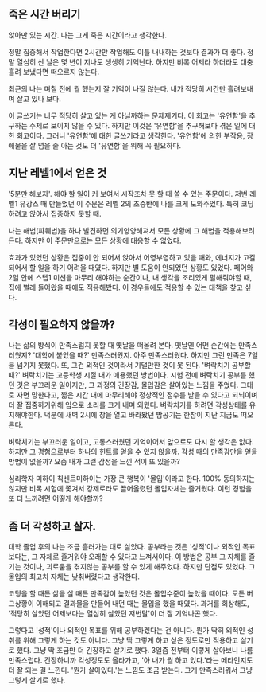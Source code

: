 ## 죽은 시간 버리기

앉아만 있는 시간. 나는 그게 죽은 시간이라고 생각한다.

정말 집중해서 작업한다면 2시간만 작업해도 이틀 내내하는 것보다 결과가 더 좋다.
정말 열심히 산 날은 몇 년이 지나도 생생히 기억난다. 하지만 비록 어제라 하더라도 대충 흘려 보냈다면 떠오르지 않는다.

최근의 나는 며칠 전에 뭘 했는지 잘 기억이 나질 않는다. 내가 적당히 시간만 흘려보내며 살고 있나 보다.

이 글쓰기는 너무 적당히 살고 있는 게 아닐까하는 문제제기다. 이 회고는 '유연함'을 추구하는 주제로 보이지 않을 수 있다.
하지만 이것은 '유연함'을 추구해보다 겪은 일에 대한 회고이다. 그러니 '유연함'에 대한 글쓰기라고 생각한다.
'유연함'에 의한 부작용, 장애물을 잘 넘을 줄 아는 것도 더 '유연함'을 위해 꼭 필요하다.

## 지난 레벨1에서 얻은 것

'5분만 해보자'. 
해야 할 일이 커 보여서 시작조차 못 할 때 쓸 수 있는 주문이다. 저번 레벨1 유강스 때 만들었던 이 주문은 레벨 2의 초중반에 나를 크게 도와주었다. 특히 코딩하려고 앉아서 집중하지 못할 때.

나는 해법(파훼법)을 하나 발견하면 의기양양해져서 모든 상황에 그 해법을 적용해보려 든다.
하지만 이 주문만으로는 모든 상황에 대응할 수 없었다.

효과가 있었던 상황은 집중이 안 되어서 앉아서 어영부영하고 있을 때와, 에너지가 고갈되어서 할 일을 하기 어려울 때였다. 
하지만 별 도움이 안되었던 상황도 있었다. 페어와 2일 안에 스텝1 미션을 마무리 해야하는 순간이나, 내 생각을 조리있게 말해줘야할 때, 집에 벌레 들어왔을 때에도 적용해봤다. 이 경우들에도 적용할 수 있는 대책을 찾고 싶다.

## 각성이 필요하지 않을까?

나는 삶의 방식이 만족스럽지 못할 때 옛날을 떠올려 본다. 옛날엔 어떤 순간에는 만족스러웠지? '대학에 붙었을 때?' 만족스러웠지. 아주 만족스러웠다. 하지만 그런 만족은 7일을 넘기지 못했다. 또, 그건 외적인 것이라서 기댈만한 것이 못 된다. 
'벼락치기 공부할 때?' 벼락치기는 고등학생 시절 내가 애용했던 방법이다. 시험 전에 벼락치기 공부를 했던 것은 부끄러운 일이지만, 그 과정의 긴장감, 몰입감은 살아있는 느낌을 주었다. 그대로 자면 망한다고, 짧은 시간 내에 마무리해야 정상적인 점수를 받을 수 있다고 되뇌이며 더 잘 집중하기위해 입으로 소리를 크게 내며 외웠다.
벼락치기를 하려면 각성상태를 유지해야한다. 덕분에 새벽 2시에 창을 열고 바라봤던 밤공기는 한참이 지난 지금도 떠오른다.

벼락치기는 부끄러운 일이고, 고통스러웠던 기억이어서 앞으로도 다시 할 생각은 없다. 
하지만 그 경험으로부터 하나의 힌트를 얻을 수 있지 않을까. 각성 때의 만족감만을 얻을 방법이 없을까?  요즘 내가 그런 감정을 느낀 적이 또 있을까?

심리학자 미하이 칙센트미하이는 가장 큰 행복이 '몰입'이라고 한다.
100% 동의하지는 않지만 비록 시험에 쫓겨서 강제로라도 끌어올렸던 몰입자체는 즐거웠다. 이런 경험을 또 더 느끼려면 어떻게 해야할까?

## 좀 더 각성하고 살자.

대학 졸업 후의 나는 조금 흘러가는 대로 살았다. 공부라는 것은 '성적'이나 외적인 목표보다는, 그 자체로 즐거워야 오래할 수 있다고 느껴서이다.
이 방법은 공부 그 자체를 즐기는 것이나, 괴로움을 겪지않는 공부를 할 수 있게 해주었다. 하지만 단점도 있었다. 그 몰입의 최고치 자체는 낮춰버렸다고 생각한다.

코딩을 할 때든 삶을 살 때든 만족감이 높았던 것은 몰입수준이 높았을 때이다. 모든 버그상황이 이해되고 결과물을 만들어 내던 때는 몰입을 했을 때였다.
과거를 회상해도, '적당히 살았던 어제보다는 열심히 살았던 저번달'이 더 잘 기억나곤 했다.

그렇다고 '성적'이나 외적인 목표를 위해 공부하겠다는 건 아니다.
뭔가 딱히 외적인 성취를 위해 그렇게 하는 것도 아니다. 그냥 딱 그렇게 하고 싶은 정도로만 적용하고 살기로 했다.
그냥 딱 조금만 더 긴장하고 살기로 했다.
3일즘 전부터 이렇게 살아보니 나름 만족스럽다. 긴장하니까 각성정도도 올라가고,
'아 내가 뭘 하고 있다.'라는 메타인지도 더 잘 되는 걸 느낀다.
'뭔가 살아있다.'는 느낌도 조금 받는다.
그게 만족스러워서 그냥 그렇게 살기로 했다.
